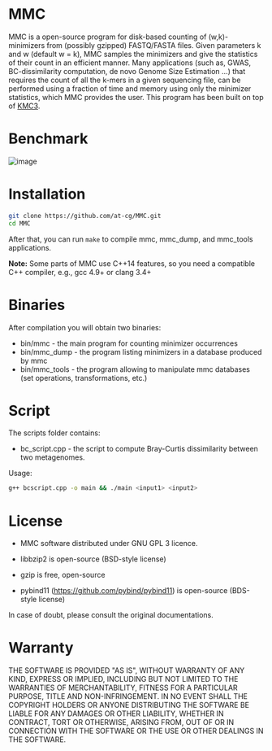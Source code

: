 MMC
=
MMC is a open-source program for disk-based counting of (w,k)-minimizers from (possibly gzipped) FASTQ/FASTA files. Given parameters k and w (default w = k), MMC samples the minimizers and give the statistics of their count in an efficient manner. Many applications (such as, GWAS, BC-dissimilarity computation, de novo Genome Size Estimation ...) that requires the count of all the k-mers in a given sequencing file, can be performed using a fraction of time and memory using only the minimizer statistics, which MMC provides the user. This program has been built on top of [KMC3](https://github.com/refresh-bio/KMC).

Benchmark
=
![image](https://user-images.githubusercontent.com/40889593/141755297-d2ff9e99-7d01-4c3c-9541-fbd316e2168c.png)

Installation
=
```sh
git clone https://github.com/at-cg/MMC.git
cd MMC
```
After that, you can run ```make``` to compile mmc, mmc_dump, and mmc_tools applications.

**Note:** Some parts of MMC use C++14 features, so you need a compatible C++ compiler, e.g., gcc 4.9+ or clang 3.4+

Binaries
=
After compilation you will obtain two binaries:
* bin/mmc - the main program for counting minimizer occurrences
* bin/mmc_dump - the program listing minimizers in a database produced by mmc
* bin/mmc_tools - the program allowing to manipulate mmc databases (set operations, transformations, etc.)

Script
=
The scripts folder contains:
* bc_script.cpp - the script to compute Bray-Curtis dissimilarity between two metagenomes.

Usage: 
```sh
g++ bcscript.cpp -o main && ./main <input1> <input2>
```


License
=
* MMC software distributed under GNU GPL 3 licence.

* libbzip2 is open-source (BSD-style license)

* gzip is free, open-source

* pybind11 (https://github.com/pybind/pybind11) is open-source (BDS-style license)

In case of doubt, please consult the original documentations.

Warranty
=
THE SOFTWARE IS PROVIDED "AS IS", WITHOUT WARRANTY OF ANY KIND, EXPRESS OR IMPLIED,
INCLUDING BUT NOT LIMITED TO THE WARRANTIES OF MERCHANTABILITY, FITNESS FOR A PARTICULAR PURPOSE,
TITLE AND NON-INFRINGEMENT. IN NO EVENT SHALL THE COPYRIGHT HOLDERS OR ANYONE DISTRIBUTING
THE SOFTWARE BE LIABLE FOR ANY DAMAGES OR OTHER LIABILITY, WHETHER IN CONTRACT, TORT OR OTHERWISE,
ARISING FROM, OUT OF OR IN CONNECTION WITH THE SOFTWARE OR THE USE OR OTHER DEALINGS IN THE SOFTWARE.

